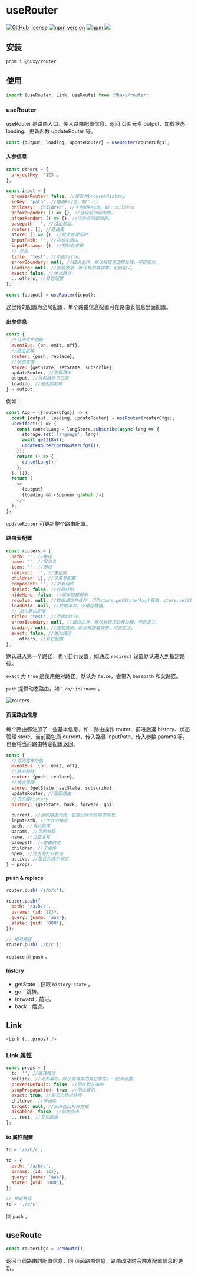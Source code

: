 # useRouter

[![GitHub license](https://img.shields.io/badge/license-MIT-blue.svg)](https://github.com/ahyiru/router/blob/develop/LICENSE)
[![npm version](https://img.shields.io/npm/v/@huxy/router.svg)](https://www.npmjs.com/package/@huxy/router)
[![npm](https://img.shields.io/npm/dt/@huxy/router)](https://www.npmjs.com/package/@huxy/router)
[![](https://img.shields.io/badge/blog-ihuxy-blue.svg)](http://ihuxy.com/)

## 安装

```
pnpm i @huxy/router

```

## 使用

```javascript
import {useRouter, Link, useRoute} from '@huxy/router';
```

### useRouter

useRouter 是路由入口，传入路由配置信息，返回 页面元素 output、加载状态 loading、更新函数 updateRouter 等。

```javascript
const {output, loading, updateRouter} = useRouter(routerCfgs);
```

#### 入参信息

```javascript
const others = {
  projectKey: '123',
};

const input = {
  browserRouter: false, //是否为browserHistory
  idKey: 'path', //路由key值。如：url
  childKey: 'children', //子层级key值。如：children
  beforeRender: () => {}, //渲染前回调函数。
  afterRender: () => {}, //渲染完回调函数。
  basepath: '', //路由前缀。
  routers: [], //路由表
  store: () => {}, //状态管理函数
  inputPath: '', //初始化路由
  inputParams: {}, //初始化参数
  // 全局
  title: 'test', //页面title。
  errorBoundary: null, //错误边界。默认有错误边界处理，可自定义。
  loading: null, //加载效果。默认有加载效果，可自定义。
  exact: false, //绝对路径
  ...others, //其它配置
};

const {output} = useRouter(input);
```

这里传的配置为全局配置，单个路由信息配置可在路由表信息里面配置。

#### 出参信息

```javascript
const {
  //订阅发布功能
  eventBus: {on, emit, off},
  //路由跳转
  router: {push, replace},
  //状态管理
  store: {getState, setState, subscribe},
  updateRouter, //更新路由
  output, //当前路径下页面
  loading, //是否加载中
} = output;
```

例如：

```javascript
const App = ({routerCfgs}) => {
  const {output, loading, updateRouter} = useRouter(routerCfgs);
  useEffect(() => {
    const cancelLang = langStore.subscribe(async lang => {
      storage.set('language', lang);
      await getI18n();
      updateRouter(getRouterCfgs());
    });
    return () => {
      cancelLang();
    };
  }, []);
  return (
    <>
      {output}
      {loading && <Spinner global />}
    </>
  );
};
```

`updateRouter` 可更新整个路由配置。

#### 路由表配置

```javascript
const routers = {
  path: '', //路径
  name: '', //展示名
  icon: '', //图标
  redirect: '', //重定向
  children: [], //子菜单配置
  component: '', //页面组件
  denied: false, //权限控制
  hideMenu: false, //菜单隐藏展示
  resolve: null, //数据请求并缓存，可用store.getState(key)获取，store.setState(state)更新。
  loadData: null, //数据请求，不缓存数据。
  // 单个路由配置
  title: 'test', //页面title。
  errorBoundary: null, //错误边界。默认有错误边界处理，可自定义。
  loading: null, //加载效果。默认有加载效果，可自定义。
  exact: false, //绝对路径
  ...others, //其它配置
};
```

默认进入第一个路径，也可自行设置，如通过 `redirect` 设置默认进入到指定路径。

`exact` 为 `true` 是使用绝对路径，默认为 `false`，会带入 `basepath` 和父路径。

`path` 提供动态路由，如：`/a/:id/:name` 。

![routers](./routers.png)

#### 页面路由信息

每个路由都注册了一些基本信息，如：路由操作 router、前进后退 history、状态管理 store、当前面包屑 current、传入路径 inputPath、传入参数 params 等。也会将当前路由特定配置返回。

```javascript
const {
  //订阅发布功能
  eventBus: {on, emit, off},
  //路由跳转
  router: {push, replace},
  //状态管理
  store: {getState, setState, subscribe},
  updateRouter, //跟新路由
  //浏览器history
  history: {getState, back, forward, go},

  current, //当前路由列表，包含父级所有路由信息
  inputPath, //传入的路径
  path, //当前路径
  params, //页面参数
  name, //页面名称
  basepath, //路由前缀
  children, //子组件
  open, //是否为打开状态
  active, //是否为选中状态
} = props;
```

#### push & replace

```javascript
router.push('/a/b/c');

router.push({
  path: '/a/b/c',
  params: {id: 123},
  query: {name: 'aaa'},
  state: {uid: '000'},
});

// 相对路径
router.push('./b/c');
```

`replace` 同 `push` 。

#### history

- getState：获取 `history.state` 。
- go：跳转。
- forward：前进。
- back：后退。

## Link

```javascript
<Link {...props} />
```

### Link 属性

```javascript
const props = {
  to: '', //跳转路径
  onClick, //点击事件。除了跳转外的其它事件，一般不设置。
  preventDefault: false, //阻止默认事件
  stopPropagation: true, //阻止冒泡
  exact: true, //是否为绝对路径
  children, //子组件
  target: null, //新开窗口打开方式
  disabled: false, //禁用点击
  ...rest, //其它配置
};
```

#### to 属性配置

```javascript
to = '/a/b/c';

to = {
  path: '/a/b/c',
  params: {id: 123},
  query: {name: 'aaa'},
  state: {uid: '000'},
};

// 相对路径
to = './b/c';
```

同 `push` 。

## useRoute

```javascript
const routerCfgs = useRoute();
```

返回当前路由的配置信息，同 页面路由信息，路由改变时会触发配置信息的更新。
